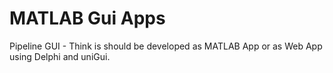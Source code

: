 # MATLAB Gui Apps

Pipeline GUI - Think is should be developed as MATLAB App or
as Web App using Delphi and uniGui.
